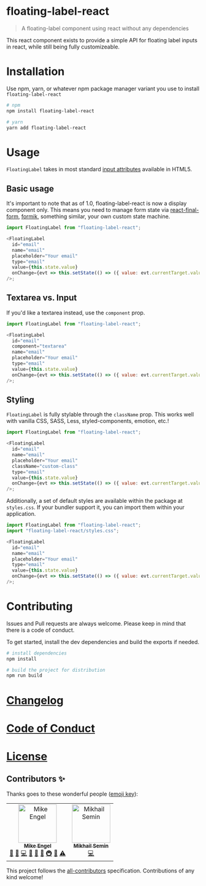 # floating-label-react

> A floating-label component using react without any dependencies

This react component exists to provide a simple API for floating label inputs in react, while still being fully customizeable.

# Installation

Use npm, yarn, or whatever npm package manager variant you use to install `floating-label-react`

```sh
# npm
npm install floating-label-react

# yarn
yarn add floating-label-react
```

# Usage

`FloatingLabel` takes in most standard [input attributes](https://developer.mozilla.org/en-US/docs/Web/HTML/Element/Input#Attributes) available in HTML5.

## Basic usage

It's important to note that as of 1.0, floating-label-react is now a display component only. This means you need to manage form state via [react-final-form](https://github.com/final-form/react-final-form), [formik](https://jaredpalmer.com/formik/), something similar, your own custom state machine.

```js
import FloatingLabel from "floating-label-react";

<FloatingLabel
  id="email"
  name="email"
  placeholder="Your email"
  type="email"
  value={this.state.value}
  onChange={evt => this.setState(() => ({ value: evt.currentTarget.value }))}
/>;
```

## Textarea vs. Input

If you'd like a textarea instead, use the `component` prop.

```js
import FloatingLabel from "floating-label-react";

<FloatingLabel
  id="email"
  component="textarea"
  name="email"
  placeholder="Your email"
  type="email"
  value={this.state.value}
  onChange={evt => this.setState(() => ({ value: evt.currentTarget.value }))}
/>;
```

## Styling

`FloatingLabel` is fully stylable through the `className` prop. This works well with vanilla CSS, SASS, Less, styled-components, emotion, etc.!

```js
import FloatingLabel from "floating-label-react";

<FloatingLabel
  id="email"
  name="email"
  placeholder="Your email"
  className="custom-class"
  type="email"
  value={this.state.value}
  onChange={evt => this.setState(() => ({ value: evt.currentTarget.value }))}
/>;
```

Additionally, a set of default styles are available within the package at `styles.css`. If your bundler support it, you can import them within your application.

```js
import FloatingLabel from "floating-label-react";
import "floating-label-react/styles.css";

<FloatingLabel
  id="email"
  name="email"
  placeholder="Your email"
  type="email"
  value={this.state.value}
  onChange={evt => this.setState(() => ({ value: evt.currentTarget.value }))}
/>;
```

# Contributing

Issues and Pull requests are always welcome. Please keep in mind that there is a code of conduct.

To get started, install the dev dependencies and build the exports if needed.

```sh
# install dependencies
npm install

# build the project for distribution
npm run build
```

# [Changelog](CHANGELOG.md)

# [Code of Conduct](CODE_OF_CONDUCT.md)

# [License](LICENSE.md)

## Contributors ✨

Thanks goes to these wonderful people ([emoji key](https://allcontributors.org/docs/en/emoji-key)):

<!-- ALL-CONTRIBUTORS-LIST:START - Do not remove or modify this section -->
<!-- prettier-ignore -->
<table>
  <tr>
    <td align="center"><a href="https://www.mike-engel.com"><img src="https://avatars0.githubusercontent.com/u/464447?v=4" width="100px;" alt="Mike Engel"/><br /><sub><b>Mike Engel</b></sub></a><br /><a href="https://github.com/mike-engel/floating-label-react/issues?q=author%3Amike-engel" title="Bug reports">🐛</a> <a href="#question-mike-engel" title="Answering Questions">💬</a> <a href="https://github.com/mike-engel/floating-label-react/commits?author=mike-engel" title="Code">💻</a> <a href="https://github.com/mike-engel/floating-label-react/commits?author=mike-engel" title="Documentation">📖</a> <a href="#design-mike-engel" title="Design">🎨</a> <a href="#ideas-mike-engel" title="Ideas, Planning, & Feedback">🤔</a> <a href="#infra-mike-engel" title="Infrastructure (Hosting, Build-Tools, etc)">🚇</a> <a href="#review-mike-engel" title="Reviewed Pull Requests">👀</a> <a href="https://github.com/mike-engel/floating-label-react/commits?author=mike-engel" title="Tests">⚠️</a></td>
    <td align="center"><a href="https://semin.me"><img src="https://avatars3.githubusercontent.com/u/5220114?v=4" width="100px;" alt="Mikhail Semin"/><br /><sub><b>Mikhail Semin</b></sub></a><br /><a href="https://github.com/mike-engel/floating-label-react/commits?author=bifot" title="Code">💻</a></td>
  </tr>
</table>

<!-- ALL-CONTRIBUTORS-LIST:END -->

This project follows the [all-contributors](https://github.com/all-contributors/all-contributors) specification. Contributions of any kind welcome!
